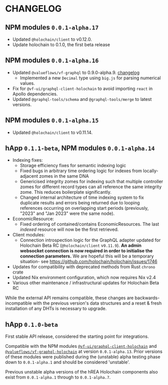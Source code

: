 # CHANGELOG

## NPM modules `0.0.1-alpha.17`

- Updated `@holochain/client` to v0.12.0.
- Update holochain to 0.1.0, the first beta release

## NPM modules `0.0.1-alpha.16`

- Updated `@valueflows/vf-graphql` to 0.9.0-alpha.9. [changelog](https://lab.allmende.io/valueflows/vf-schemas/vf-graphql/-/blob/sprout/CHANGELOG.md#090-alpha9)
	- Implemented a new `Decimal` type using `big.js` for parsing numerical values.
- Fix for `@vf-ui/graphql-client-holochain` to avoid importing `react` in Apollo dependencies.
- Updated `@graphql-tools/schema` and `@graphql-tools/merge` to latest versions.

## NPM modules `0.0.1-alpha.15`

- Updated `@holochain/client` to v0.11.14.

## hApp `0.1.1-beta`, NPM modules `0.0.1-alpha.14`

- Indexing fixes:
	- Storage efficiency fixes for semantic indexing logic
	- Fixed bugs in arbitrary time ordering logic for indexes from locally-adjacent zomes in the same DNA
	- Genericised integrity zomes for indexing such that multiple controller zomes for different record types can all reference the same integrity zome. This reduces boilerplate significantly.
	- Changed internal architecture of time indexing system to fix duplicate results and errors being returned due to looping references occurring on overlapping start periods (previously, "2023" and "Jan 2023" were the same node).
- EconomicResource:
	- Fixed ordering of contained/contains EconomicResources. The last *indexed* resource will now be the first retrieved.
- Client modules:
	- Connection introspection logic for the GraphQL adapter updated for Holochain Beta RC (`@holochain/client` v`0.11.9`). **An admin websocket connection is now required in order to initialise the connection parameters.** We are hopeful this will be a temporary situation- see https://github.com/holochain/holochain/issues/1746
- Updates for compatibility with deprecated methods from Rust `chrono` crate
- Updated Nix environment configuration, which now requires Nix v2.4
- Various other maintenance / infrastructural updates for Holochain Beta RC

While the external API remains compatible, these changes are backwards-incompatible with the previous version's data structures and a reset & fresh installation of any DHTs is necessary to upgrade.

## hApp `0.1.0-beta`

First stable API release, considered the starting point for integrations.

Compatible with the NPM modules [`@vf-ui/graphql-client-holochain`](https://www.npmjs.com/package/@vf-ui/graphql-client-holochain) and [`@valueflows/vf-graphql-holochain`](https://www.npmjs.com/package/@valueflows/vf-graphql-holochain) at version `0.0.1-alpha.13`. Prior versions of these modules were published during the (unstable) alpha testing phase down to `0.0.1-alpha.1` and should be considered 'unstable'.

Previous unstable alpha versions of the hREA Holochain components also exist from `0.0.1-alpha.1` through to `0.0.1-alpha.7`.
